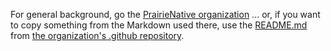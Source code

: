 For general background, go the [PrairieNative organization](https://github.com/prairienative/.github/tree/main/profile) ... or, if you want to copy something from the Markdown used there, use the [README.md](https://github.com/prairienative/.github/tree/main/profile) from [the organization's .github repository](https://github.com/prairienative/.github/tree/).
